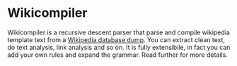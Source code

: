 # Wikicompiler
Wikicompiler is a recursive descent parser that parse and compile wikipedia template text from a [Wikipedia database dump](http://download.wikimedia.org/). You can extract clean text, do text analysis, link analysis and so on. It is fully extensibile, in fact you can add your own rules and expand the grammar. Read further for more details.
